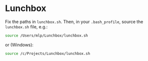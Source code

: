 # Lunchbox

Fix the paths in `lunchbox.sh`. Then, in your `.bash_profile`, source the `lunchbox.sh` file, e.g.:

```bash
source /Users/mlp/Lunchbox/lunchbox.sh
```

or (Windows):

```bash
source /c/Projects/Lunchbox/lunchbox.sh
```
